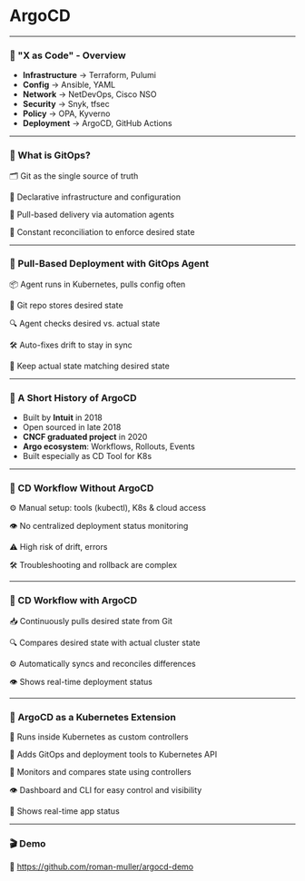 # ArgoCD
---

### 🧠 "X as Code" - Overview

- **Infrastructure** → Terraform, Pulumi  
- **Config** → Ansible, YAML  
- **Network** → NetDevOps, Cisco NSO  
- **Security** → Snyk, tfsec  
- **Policy** → OPA, Kyverno  
- **Deployment** → ArgoCD, GitHub Actions

---

### 🚀 What is GitOps?
🗂 Git as the single source of truth

📜 Declarative infrastructure and configuration

🔄 Pull-based delivery via automation agents

🔁 Constant reconciliation to enforce desired state

---

### 🔄 Pull-Based Deployment with GitOps Agent
📦 Agent runs in Kubernetes, pulls config often

📜 Git repo stores desired state

🔍 Agent checks desired vs. actual state

🛠 Auto-fixes drift to stay in sync

🎯 Keep actual state matching desired state

---

### 🚢 A Short History of ArgoCD
- Built by **Intuit** in 2018
- Open sourced in late 2018
- **CNCF graduated project** in 2020
- **Argo ecosystem**: Workflows, Rollouts, Events
- Built especially as CD Tool for K8s

---

### 🚧 CD Workflow Without ArgoCD
⚙️ Manual setup: tools (kubectl), K8s & cloud access

👁️ No centralized deployment status monitoring

⚠️ High risk of drift, errors

🛠 Troubleshooting and rollback are complex

---

### 🚀 CD Workflow with ArgoCD
📥 Continuously pulls desired state from Git

🔍 Compares desired state with actual cluster state

⚙️ Automatically syncs and reconciles differences

👁️ Shows real-time deployment status

---

### 🧩 ArgoCD as a Kubernetes Extension

🚀 Runs inside Kubernetes as custom controllers

🔧 Adds GitOps and deployment tools to Kubernetes API

🔄 Monitors and compares state using controllers

👁️ Dashboard and CLI for easy control and visibility

🎯 Shows real-time app status


---

### 🎬 Demo


🔗 https://github.com/roman-muller/argocd-demo
